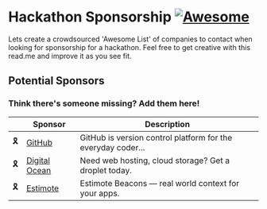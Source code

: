 # Hackathon Sponsorship [![Awesome](https://cdn.rawgit.com/sindresorhus/awesome/d7305f38d29fed78fa85652e3a63e154dd8e8829/media/badge.svg)](https://github.com/sindresorhus/awesome)

Lets create a crowdsourced 'Awesome List' of companies to contact when looking for sponsorship for a hackathon. Feel free to get creative with this read.me and improve it as you see fit.


## Potential Sponsors

### Think there's someone missing? Add them here!

|    | Sponsor                                                                                                           | Description                                                   |
|----|-------------------------------------------------------------------------------------------------------------------|---------------------------------------------------------------|
| 🎗️ | [GitHub](https://community.github.com/)                                                                           | GitHub is version control platform for the everyday coder...  |
| 🎗️ | [Digital Ocean](https://www.digitalocean.com/community/questions/discounts-or-support-for-nonprofit-organisation) | Need web hosting, cloud storage? Get a droplet today.         |
| 🎗️ | [Estimote](https://estimote.com/) | Estimote Beacons — real world context for your apps.         |
